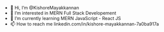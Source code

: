 - 👋 Hi, I’m @KishoreMayakkannan
- 👀 I’m interested in MERN Full Stack Developement
- 🌱 I’m currently learning MERN JavaScript - React JS
- 📫 How to reach me linkedin.com/in/kishore-mayakkannan-7a0ba917a

<!---
KishoreMayakkannan/KishoreMayakkannan is a ✨ special ✨ repository because its `README.md` (this file) appears on your GitHub profile.
You can click the Preview link to take a look at your changes.
--->
